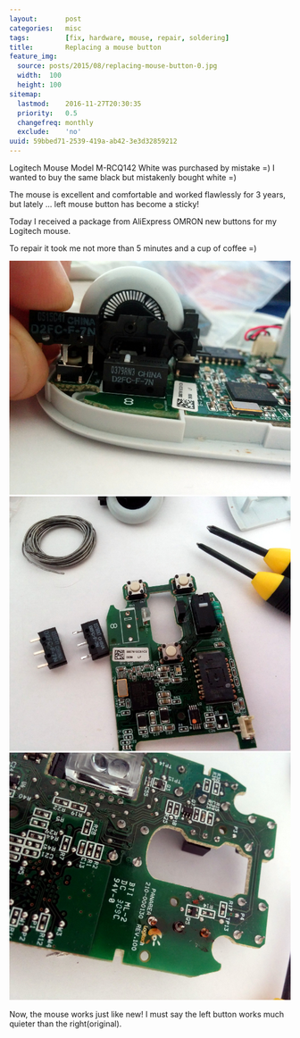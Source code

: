 ```yaml
---
layout:       post
categories:   misc
tags:         [fix, hardware, mouse, repair, soldering]
title:        Replacing a mouse button
feature_img:
  source: posts/2015/08/replacing-mouse-button-0.jpg
  width:  100
  height: 100
sitemap:
  lastmod:    2016-11-27T20:30:35
  priority:   0.5
  changefreq: monthly
  exclude:    'no'
uuid: 59bbed71-2539-419a-ab42-3e3d32859212
---
```


Logitech Mouse Model M-RCQ142 White was purchased by mistake =) I wanted to buy the same black but mistakenly bought white =)

The mouse is excellent and comfortable and worked flawlessly for 3 years, but lately ... left mouse button has become a sticky!

Today I received a package from AliExpress OMRON new buttons for my Logitech mouse.

To repair it took me not more than 5 minutes and a cup of coffee =)

![](/assets/posts/2015/08/replacing-mouse-button-1.jpg)
![](/assets/posts/2015/08/replacing-mouse-button-2.jpg)
![](/assets/posts/2015/08/replacing-mouse-button-3.jpg)

Now, the mouse works just like new! I must say the left button works much quieter than the right(original).
